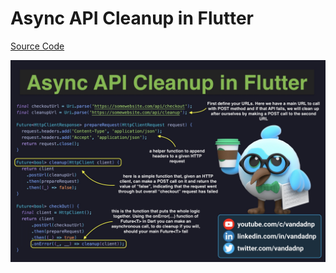 # Async API Cleanup in Flutter

[Source Code](async-api-cleanup-in-flutter.jpg)

![](async-api-cleanup-in-flutter.jpg)
